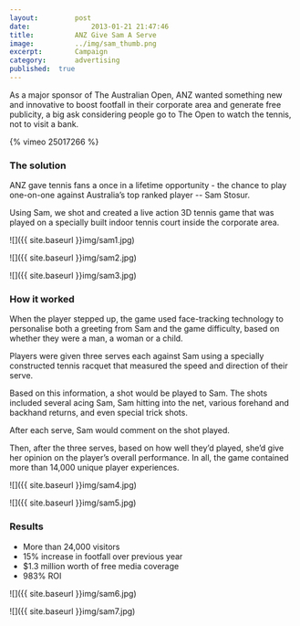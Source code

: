 ```yaml
---
layout:			post
date:				2013-01-21 21:47:46
title:			ANZ Give Sam A Serve
image:			../img/sam_thumb.png
excerpt:		Campaign
category:		advertising
published:	true
---
```


As a major sponsor of The Australian Open, ANZ wanted something new and innovative to boost footfall in their corporate area and generate free publicity, a big ask considering people go to The Open to watch the tennis, not to visit a bank.

{% vimeo 25017266 %}

### The solution ###

ANZ gave tennis fans a once in a lifetime opportunity - the chance to play one-on-one against Australia’s top ranked player -- Sam Stosur.

Using Sam, we shot and created a live action 3D tennis game that was played on a specially built indoor tennis court inside the corporate area.

![]({{ site.baseurl }}img/sam1.jpg)

![]({{ site.baseurl }}img/sam2.jpg)

![]({{ site.baseurl }}img/sam3.jpg)

### How it worked ###

When the player stepped up, the game used face-tracking technology to personalise both a greeting from Sam and the game difficulty, based on whether they were a man, a woman or a child.

Players were given three serves each against Sam using a specially constructed tennis racquet that measured the speed and direction of their serve.

Based on this information, a shot would be played to Sam. The shots included several acing Sam, Sam hitting into the net, various forehand and backhand returns, and even special trick shots.

After each serve, Sam would comment on the shot played.

Then, after the three serves, based on how well they’d played, she’d give her opinion on the player’s overall performance. In all, the game contained more than 14,000 unique player experiences.

![]({{ site.baseurl }}img/sam4.jpg)

![]({{ site.baseurl }}img/sam5.jpg)

### Results ###

* More than 24,000 visitors
* 15% increase in footfall over previous year
* $1.3 million worth of free media coverage
* 983% ROI

![]({{ site.baseurl }}img/sam6.jpg)

![]({{ site.baseurl }}img/sam7.jpg)